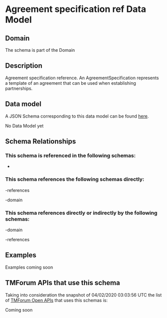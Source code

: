 # Agreement specification ref Data Model

## Domain

The  schema is part of the  Domain

## Description

Agreement specification reference. An AgreementSpecification represents a template of an agreement that can be used when establishing partnerships.

## Data model

A JSON Schema corresponding to this data model can be found
[here](https://github.com/tmforum-rand/schemas/blob/candidates/EngagedParty/AgreementSpecificationRef.schema.json).

No Data Model yet

## Schema Relationships

### This schema is referenced in the following schemas:

-

### This schema references the following schemas directly:

-references

-domain

### This schema references directly or indirectly by the following schemas:

-domain

-references



## Examples

Examples coming soon

## TMForum APIs that use this schema

Taking into consideration the snapshot of 04/02/2020 03:03:56 UTC the list of [TMForum Open APIs](https://www.tmforum.org/open-apis/) that uses this schemas is:

Coming soon